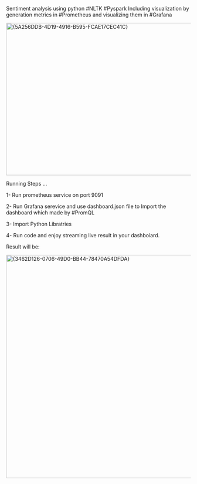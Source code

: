 Sentiment analysis using python 
#NLTK 
#Pyspark 
Including visualization by generation metrics in #Prometheus and visualizing them in #Grafana 

<img width="1367" height="415" alt="{5A256DDB-4D19-4916-B595-FCAE17CEC41C}" src="https://github.com/user-attachments/assets/2ad77843-bb69-4a71-afb5-221f30a041d9" />


Running Steps ...

1- Run prometheus service on port 9091 

2- Run Grafana serevice and use dashboard.json file to Import the dashboard which made by #PromQL 

3- Import Python Libratries 

4- Run code and enjoy streaming live result in your dashboiard. 


Result will be: 

<img width="1279" height="608" alt="{3462D126-0706-49D0-BB44-78470A54DFDA}" src="https://github.com/user-attachments/assets/92fcedf4-f08e-48b9-bc45-4d55bdfee99c" />
